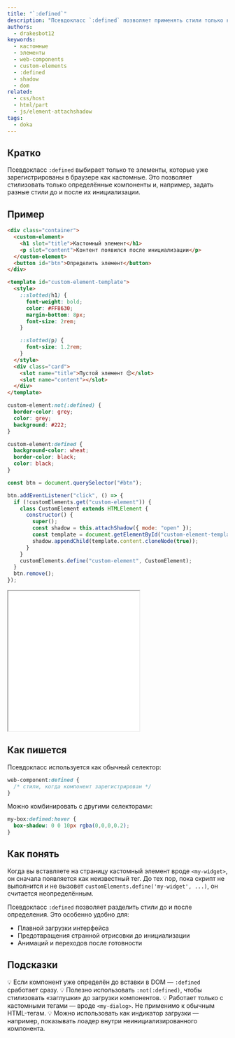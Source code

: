 ```yaml
---
title: "`:defined`"
description: "Псевдокласс `:defined` позволяет применять стили только к тем элементам, которые уже зарегистрированы как кастомные компоненты."
authors:
  - drakesbot12
keywords:
  - кастомные
  - элементы
  - web-components
  - custom-elements
  - :defined
  - shadow
  - dom
related:
  - css/host
  - html/part
  - js/element-attachshadow
tags:
  - doka
---
```


## Кратко

Псевдокласс `:defined` выбирает только те элементы, которые уже зарегистрированы в браузере как кастомные. Это позволяет стилизовать только определённые компоненты и, например, задать разные стили до и после их инициализации.

## Пример

```html
<div class="container">
  <custom-element>
    <h1 slot="title">Кастомный элемент</h1>
    <p slot="content">Контент появился после инициализации</p>
  </custom-element>
  <button id="btn">Определить элемент</button>
</div>

<template id="custom-element-template">
  <style>
    ::slotted(h1) {
      font-weight: bold;
      color: #FF8630;
      margin-bottom: 8px;
      font-size: 2rem;
    }

    ::slotted(p) {
      font-size: 1.2rem;
    }
  </style>
  <div class="card">
    <slot name="title">Пустой элемент 😔</slot>
    <slot name="content"></slot>
  </div>
</template>
```

```css
custom-element:not(:defined) {
  border-color: grey;
  color: grey;
  background: #222;
}

custom-element:defined {
  background-color: wheat;
  border-color: black;
  color: black;
}
```

```js
const btn = document.querySelector("#btn");

btn.addEventListener("click", () => {
  if (!customElements.get("custom-element")) {
    class CustomElement extends HTMLElement {
      constructor() {
        super();
        const shadow = this.attachShadow({ mode: "open" });
        const template = document.getElementById("custom-element-template");
        shadow.appendChild(template.content.cloneNode(true));
      }
    }
    customElements.define("custom-element", CustomElement);
  }
  btn.remove();
});
```

<iframe title="Демонстрация :defined" src="demos/basic/" height="320"></iframe>

## Как пишется

Псевдокласс используется как обычный селектор:

```css
web-component:defined {
  /* стили, когда компонент зарегистрирован */
}
```

Можно комбинировать с другими селекторами:

```css
my-box:defined:hover {
  box-shadow: 0 0 10px rgba(0,0,0,0.2);
}
```

## Как понять

Когда вы вставляете на страницу кастомный элемент вроде `<my-widget>`, он сначала появляется как неизвестный тег. До тех пор, пока скрипт не выполнится и не вызовет `customElements.define('my-widget', ...)`, он считается неопределённым.

Псевдокласс `:defined` позволяет разделить стили до и после определения. Это особенно удобно для:

- Плавной загрузки интерфейса
- Предотвращения странной отрисовки до инициализации
- Анимаций и переходов после готовности

## Подсказки

💡 Если компонент уже определён до вставки в DOM — `:defined` сработает сразу.
💡 Полезно использовать `:not(:defined)`, чтобы стилизовать «заглушки» до загрузки компонентов.
💡 Работает только с кастомными тегами — вроде `<my-dialog>`. Не применимо к обычным HTML-тегам.
💡 Можно использовать как индикатор загрузки — например, показывать лоадер внутри неинициализированного компонента.
